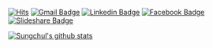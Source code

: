 [![Hits](https://hits.seeyoufarm.com/api/count/incr/badge.svg?url=https%3A%2F%2Fgithub.com%2Frlatjcj%2Frlatjcj&count_bg=%2379C83D&title_bg=%23555555&icon=&icon_color=%23E7E7E7&title=hits&edge_flat=false)](https://hits.seeyoufarm.com) [![Gmail Badge](https://img.shields.io/badge/Gmail-d14836?style=flat-square&logo=Gmail&logoColor=white&link=mailto:sungchul7039@gmail.com)](mailto:sungchul7039@gmail.com) [![Linkedin Badge](https://img.shields.io/badge/-LinkedIn-blue?style=flat-square&logo=Linkedin&logoColor=white&link=https://www.linkedin.com/in/sungchul-kim-295396176/)](https://www.linkedin.com/in/sungchul-kim-295396176/) [![Facebook Badge](https://img.shields.io/badge/facebook-1877f2?style=flat-square&logo=facebook&logoColor=white&link=https://www.facebook.com/profile.php?id=100002546818600)](https://www.facebook.com/profile.php?id=100002546818600) [![Slideshare Badge](https://img.shields.io/badge/slideshare-008ed2?style=flat-square&logo=slideshare&logoColor=white&link=https://www.slideshare.net/ssuser769a73)](https://www.slideshare.net/ssuser769a73)    

[![Sungchul's github stats](https://github-readme-stats.vercel.app/api?username=rlatjcj&count_private=true&show_icons=true&theme=onedark&hide_border=true)](https://github.com/anuraghazra/github-readme-stats)

<!--
**rlatjcj/rlatjcj** is a ✨ _special_ ✨ repository because its `README.md` (this file) appears on your GitHub profile.

Here are some ideas to get you started:
### Hi there 👋
- 🔭 I’m currently working on ...
- 🌱 I’m currently learning ...
- 👯 I’m looking to collaborate on ...
- 🤔 I’m looking for help with ...
- 💬 Ask me about ...
- 📫 How to reach me: ...
- 😄 Pronouns: ...
- ⚡ Fun fact: ...
-->
